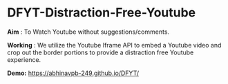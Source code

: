 # DFYT-Distraction-Free-Youtube

**Aim** :
To Watch Youtube without suggestions/comments.

**Working** :
We utilize the Youtube Iframe API to embed a Youtube video and crop out the border portions to provide a distraction free Youtube experience.


**Demo:** https://abhinavpb-249.github.io/DFYT/
